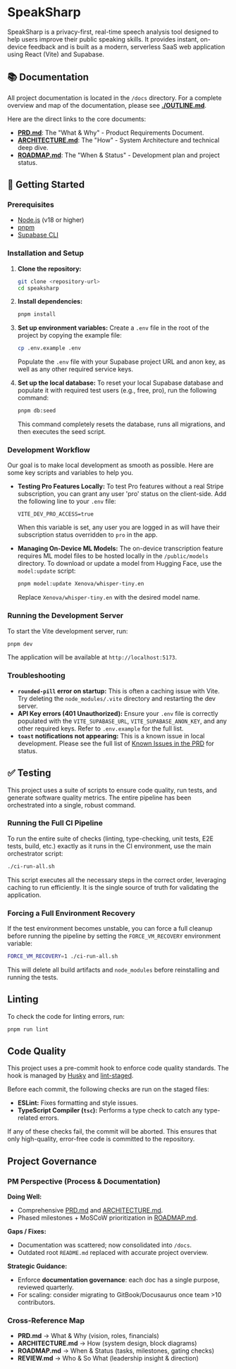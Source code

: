# SpeakSharp

SpeakSharp is a privacy-first, real-time speech analysis tool designed to help users improve their public speaking skills. It provides instant, on-device feedback and is built as a modern, serverless SaaS web application using React (Vite) and Supabase.

## 📚 Documentation

All project documentation is located in the `/docs` directory. For a complete overview and map of the documentation, please see **[./OUTLINE.md](./OUTLINE.md)**.

Here are the direct links to the core documents:

*   **[PRD.md](./PRD.md)**: The "What & Why" - Product Requirements Document.
*   **[ARCHITECTURE.md](./ARCHITECTURE.md)**: The "How" - System Architecture and technical deep dive.
*   **[ROADMAP.md](./ROADMAP.md)**: The "When & Status" - Development plan and project status.

## 🚀 Getting Started

### Prerequisites

*   [Node.js](https://nodejs.org/) (v18 or higher)
*   [pnpm](https://pnpm.io/)
*   [Supabase CLI](https://supabase.com/docs/guides/cli)

### Installation and Setup

1.  **Clone the repository:**
    ```bash
    git clone <repository-url>
    cd speaksharp
    ```

2.  **Install dependencies:**
    ```bash
    pnpm install
    ```

3.  **Set up environment variables:**
    Create a `.env` file in the root of the project by copying the example file:
    ```bash
    cp .env.example .env
    ```
    Populate the `.env` file with your Supabase project URL and anon key, as well as any other required service keys.

4.  **Set up the local database:**
    To reset your local Supabase database and populate it with required test users (e.g., free, pro), run the following command:
    ```bash
    pnpm db:seed
    ```
    This command completely resets the database, runs all migrations, and then executes the seed script.

### Development Workflow

Our goal is to make local development as smooth as possible. Here are some key scripts and variables to help you.

*   **Testing Pro Features Locally:**
    To test Pro features without a real Stripe subscription, you can grant any user 'pro' status on the client-side. Add the following line to your `.env` file:
    ```
    VITE_DEV_PRO_ACCESS=true
    ```
    When this variable is set, any user you are logged in as will have their subscription status overridden to `pro` in the app.

*   **Managing On-Device ML Models:**
    The on-device transcription feature requires ML model files to be hosted locally in the `/public/models` directory. To download or update a model from Hugging Face, use the `model:update` script:
    ```bash
    pnpm model:update Xenova/whisper-tiny.en
    ```
    Replace `Xenova/whisper-tiny.en` with the desired model name.

### Running the Development Server

To start the Vite development server, run:

```bash
pnpm dev
```

The application will be available at `http://localhost:5173`.

### Troubleshooting
*   **`rounded-pill` error on startup:** This is often a caching issue with Vite. Try deleting the `node_modules/.vite` directory and restarting the dev server.
*   **API Key errors (401 Unauthorized):** Ensure your `.env` file is correctly populated with the `VITE_SUPABASE_URL`, `VITE_SUPABASE_ANON_KEY`, and any other required keys. Refer to `.env.example` for the full list.
*   **`toast` notifications not appearing:** This is a known issue in local development. Please see the full list of [Known Issues in the PRD](./PRD.md#3-known-issues) for status.

## ✅ Testing

This project uses a suite of scripts to ensure code quality, run tests, and generate software quality metrics. The entire pipeline has been orchestrated into a single, robust command.

### Running the Full CI Pipeline

To run the entire suite of checks (linting, type-checking, unit tests, E2E tests, build, etc.) exactly as it runs in the CI environment, use the main orchestrator script:

```bash
./ci-run-all.sh
```

This script executes all the necessary steps in the correct order, leveraging caching to run efficiently. It is the single source of truth for validating the application.

### Forcing a Full Environment Recovery

If the test environment becomes unstable, you can force a full cleanup before running the pipeline by setting the `FORCE_VM_RECOVERY` environment variable:

```bash
FORCE_VM_RECOVERY=1 ./ci-run-all.sh
```

This will delete all build artifacts and `node_modules` before reinstalling and running the tests.

## Linting

To check the code for linting errors, run:

```bash
pnpm run lint
```

## Code Quality

This project uses a pre-commit hook to enforce code quality standards. The hook is managed by [Husky](https://typicode.github.io/husky/) and [lint-staged](https://github.com/okonet/lint-staged).

Before each commit, the following checks are run on the staged files:
- **ESLint:** Fixes formatting and style issues.
- **TypeScript Compiler (`tsc`):** Performs a type check to catch any type-related errors.

If any of these checks fail, the commit will be aborted. This ensures that only high-quality, error-free code is committed to the repository.

## Project Governance

### PM Perspective (Process & Documentation)

**Doing Well:**

*   Comprehensive [PRD.md](./PRD.md) and [ARCHITECTURE.md](./ARCHITECTURE.md).
*   Phased milestones + MoSCoW prioritization in [ROADMAP.md](./ROADMAP.md).

**Gaps / Fixes:**

*   Documentation was scattered; now consolidated into `/docs`.
*   Outdated root `README.md` replaced with accurate project overview.

**Strategic Guidance:**

*   Enforce **documentation governance**: each doc has a single purpose, reviewed quarterly.
*   For scaling: consider migrating to GitBook/Docusaurus once team >10 contributors.

### Cross-Reference Map

*   **PRD.md** → What & Why (vision, roles, financials)
*   **ARCHITECTURE.md** → How (system design, block diagrams)
*   **ROADMAP.md** → When & Status (tasks, milestones, gating checks)
*   **REVIEW.md** → Who & So What (leadership insight & direction)
